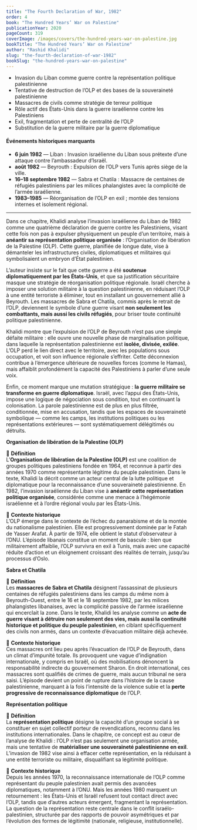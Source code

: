 ```yaml
---
title: "The Fourth Declaration of War, 1982"
order: 4
book: "The Hundred Years’ War on Palestine"
publicationYear: 2020
pageCount: 319
coverImage: /images/covers/the-hundred-years-war-on-palestine.jpg
bookTitle: "The Hundred Years’ War on Palestine"
author: "Rashid Khalidi"
slug: "the-fourth-declaration-of-war-1982"
bookSlug: "the-hundred-years-war-on-palestine"
---
```


<!--themes:start-->
- Invasion du Liban comme guerre contre la représentation politique palestinienne
- Tentative de destruction de l’OLP et des bases de la souveraineté palestinienne
- Massacres de civils comme stratégie de terreur politique
- Rôle actif des États-Unis dans la guerre israélienne contre les Palestiniens
- Exil, fragmentation et perte de centralité de l’OLP
- Substitution de la guerre militaire par la guerre diplomatique
<!--themes:end-->

<!--summary:start-->

#### Événements historiques marquants

- **6 juin 1982** — Liban : Invasion israélienne du Liban sous prétexte d’une attaque contre l’ambassadeur d’Israël.
- **août 1982** — Beyrouth : Expulsion de l’OLP vers Tunis après siège de la ville.
- **16–18 septembre 1982** — Sabra et Chatila : Massacre de centaines de réfugiés palestiniens par les milices phalangistes avec la complicité de l’armée israélienne.
- **1983–1985** — Réorganisation de l’OLP en exil ; montée des tensions internes et isolement régional.

---

Dans ce chapitre, Khalidi analyse l’invasion israélienne du Liban de 1982 comme une quatrième déclaration de guerre contre les Palestiniens, visant cette fois non pas à expulser physiquement un peuple d’un territoire, mais à **anéantir sa représentation politique organisée** : l’Organisation de libération de la Palestine (OLP). Cette guerre, planifiée de longue date, vise à démanteler les infrastructures civiles, diplomatiques et militaires qui symbolisaient un embryon d’État palestinien.

L’auteur insiste sur le fait que cette guerre a été **soutenue diplomatiquement par les États-Unis**, et que sa justification sécuritaire masque une stratégie de réorganisation politique régionale. Israël cherche à imposer une solution militaire à la question palestinienne, en réduisant l’OLP à une entité terroriste à éliminer, tout en installant un gouvernement allié à Beyrouth. Les massacres de Sabra et Chatila, commis après le retrait de l’OLP, deviennent le symbole d’une guerre visant **non seulement les combattants, mais aussi les civils réfugiés**, pour briser toute continuité politique palestinienne.

Khalidi montre que l’expulsion de l’OLP de Beyrouth n’est pas une simple défaite militaire : elle ouvre une nouvelle phase de marginalisation politique, dans laquelle la représentation palestinienne est **isolée, divisée, exilée**. L’OLP perd le lien direct avec le territoire, avec les populations sous occupation, et voit son influence régionale s’effriter. Cette déconnexion contribue à l’émergence ultérieure de nouvelles forces (comme le Hamas), mais affaiblit profondément la capacité des Palestiniens à parler d’une seule voix.

Enfin, ce moment marque une mutation stratégique : **la guerre militaire se transforme en guerre diplomatique**. Israël, avec l’appui des États-Unis, impose une logique de négociation sous condition, tout en continuant la colonisation. La parole palestinienne est de plus en plus filtrée, conditionnée, mise en accusation, tandis que les espaces de souveraineté symbolique — comme les camps, les institutions politiques ou les représentations extérieures — sont systématiquement délégitimés ou détruits.

<!--summary:end-->

<!--concepts:start-->

**Organisation de libération de la Palestine (OLP)**

🔹 **Définition**  
L’**Organisation de libération de la Palestine (OLP)** est une coalition de groupes politiques palestiniens fondée en 1964, et reconnue à partir des années 1970 comme représentante légitime du peuple palestinien. Dans le texte, Khalidi la décrit comme un acteur central de la lutte politique et diplomatique pour la reconnaissance d’une souveraineté palestinienne. En 1982, l’invasion israélienne du Liban vise à **anéantir cette représentation politique organisée**, considérée comme une menace à l’hégémonie israélienne et à l’ordre régional voulu par les États-Unis.

🔹 **Contexte historique**  
L’OLP émerge dans le contexte de l’échec du panarabisme et de la montée du nationalisme palestinien. Elle est progressivement dominée par le Fatah de Yasser Arafat. À partir de 1974, elle obtient le statut d’observateur à l’ONU. L’épisode libanais constitue un moment de bascule : bien que militairement affaiblie, l’OLP survivra en exil à Tunis, mais avec une capacité réduite d’action et un éloignement croissant des réalités de terrain, jusqu’au processus d’Oslo.

**Sabra et Chatila**

🔹 **Définition**  
Les **massacres de Sabra et Chatila** désignent l’assassinat de plusieurs centaines de réfugiés palestiniens dans les camps du même nom à Beyrouth-Ouest, entre le 16 et le 18 septembre 1982, par les milices phalangistes libanaises, avec la complicité passive de l’armée israélienne qui encerclait la zone. Dans le texte, Khalidi les analyse comme un **acte de guerre visant à détruire non seulement des vies, mais aussi la continuité historique et politique du peuple palestinien**, en ciblant spécifiquement des civils non armés, dans un contexte d’évacuation militaire déjà achevée.

🔹 **Contexte historique**  
Ces massacres ont lieu peu après l’évacuation de l’OLP de Beyrouth, dans un climat d’impunité totale. Ils provoquent une vague d’indignation internationale, y compris en Israël, où des mobilisations dénoncent la responsabilité indirecte du gouvernement Sharon. En droit international, ces massacres sont qualifiés de crimes de guerre, mais aucun tribunal ne sera saisi. L’épisode devient un point de rupture dans l’histoire de la cause palestinienne, marquant à la fois l’intensité de la violence subie et la **perte progressive de reconnaissance diplomatique** de l’OLP.

**Représentation politique**

🔹 **Définition**  
La **représentation politique** désigne la capacité d’un groupe social à se constituer en sujet collectif porteur de revendications, reconnu dans les institutions internationales. Dans le chapitre, ce concept est au cœur de l’analyse de Khalidi : l’OLP n’est pas seulement une organisation armée, mais une tentative de **matérialiser une souveraineté palestinienne en exil**. L’invasion de 1982 vise ainsi à effacer cette représentation, en la réduisant à une entité terroriste ou militaire, disqualifiant sa légitimité politique.

🔹 **Contexte historique**  
Depuis les années 1970, la reconnaissance internationale de l’OLP comme représentant du peuple palestinien avait permis des avancées diplomatiques, notamment à l’ONU. Mais les années 1980 marquent un retournement : les États-Unis et Israël refusent tout contact direct avec l’OLP, tandis que d’autres acteurs émergent, fragmentant la représentation. La question de la représentation reste centrale dans le conflit israélo-palestinien, structurée par des rapports de pouvoir asymétriques et par l’évolution des formes de légitimité (nationale, religieuse, institutionnelle).

<!--concepts:end-->
